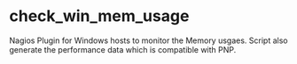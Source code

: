 # check_win_mem_usage
Nagios Plugin for Windows hosts to monitor the Memory usgaes. Script also generate the performance data which is compatible with PNP.
